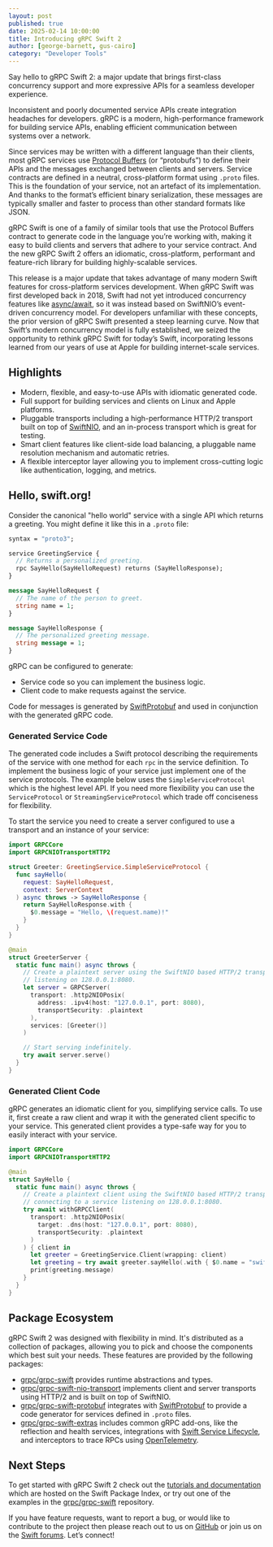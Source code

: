 ```yaml
---
layout: post
published: true
date: 2025-02-14 10:00:00
title: Introducing gRPC Swift 2
author: [george-barnett, gus-cairo]
category: "Developer Tools"
---
```


Say hello to gRPC Swift 2: a major update that brings first-class concurrency
support and more expressive APIs for a seamless developer experience.

Inconsistent and poorly documented service APIs create integration headaches for
developers. gRPC is a modern, high-performance framework for building service
APIs, enabling efficient communication between systems over a network.

Since services may be written with a different language than their clients, most
gRPC services use [Protocol Buffers](https://protobuf.dev/) (or “protobufs”) to
define their APIs and the messages exchanged between clients and servers.
Service contracts are defined in a neutral, cross-platform format using `.proto`
files. This is the foundation of your service, not an artefact of its
implementation. And thanks to the format’s efficient binary serialization, these
messages are typically smaller and faster to process than other standard formats
like JSON.

gRPC Swift is one of a family of similar tools that use the Protocol Buffers
contract to generate code in the language you’re working with, making it easy to
build clients and servers that adhere to your service contract. And the new gRPC
Swift 2 offers an idiomatic, cross-platform, performant and feature-rich library
for building highly-scalable services.

This release is a major update that takes advantage of many modern Swift
features for cross-platform services development. When gRPC Swift was first
developed back in 2018, Swift had not yet introduced concurrency features like
[async/await](https://docs.swift.org/swift-book/documentation/the-swift-programming-language/concurrency/),
so it was instead based on SwiftNIO’s event-driven concurrency model. For
developers unfamiliar with these concepts, the prior version of gRPC Swift
presented a steep learning curve. Now that Swift’s modern concurrency model is
fully established, we seized the opportunity to rethink gRPC Swift for today’s
Swift, incorporating lessons learned from our years of use at Apple for building
internet-scale services.

## Highlights

* Modern, flexible, and easy-to-use APIs with idiomatic generated code.
* Full support for building services and clients on Linux and Apple platforms.
* Pluggable transports including a high-performance HTTP/2 transport built on
  top of [SwiftNIO](https://github.com/apple/swift-nio), and an in-process
  transport which is great for testing.
* Smart client features like client-side load balancing, a pluggable name
  resolution mechanism and automatic retries.
* A flexible interceptor layer allowing you to implement cross-cutting logic
  like authentication, logging, and metrics.

## Hello, swift.org!

Consider the canonical "hello world" service with a single API which returns a
greeting. You might define it like this in a `.proto` file:

```proto
syntax = "proto3";

service GreetingService {
  // Returns a personalized greeting.
  rpc SayHello(SayHelloRequest) returns (SayHelloResponse);
}

message SayHelloRequest {
  // The name of the person to greet.
  string name = 1;
}

message SayHelloResponse {
  // The personalized greeting message.
  string message = 1;
}
```

gRPC can be configured to generate:

* Service code so you can implement the business logic.
* Client code to make requests against the service.

Code for messages is generated by
[SwiftProtobuf](https://github.com/apple/swift-protobuf/) and used in
conjunction with the generated gRPC code.

### Generated Service Code

The generated code includes a Swift protocol describing the requirements of the
service with one method for each `rpc` in the service definition. To implement
the business logic of your service just implement one of the service protocols.
The example below uses the `SimpleServiceProtocol` which is the highest level
API. If you need more flexibility you can use the `ServiceProtocol` or
`StreamingServiceProtocol` which trade off conciseness for flexibility.

To start the service you need to create a server configured to use a transport
and an instance of your service:

```swift
import GRPCCore
import GRPCNIOTransportHTTP2

struct Greeter: GreetingService.SimpleServiceProtocol {
  func sayHello(
    request: SayHelloRequest,
    context: ServerContext
  ) async throws -> SayHelloResponse {
    return SayHelloResponse.with {
      $0.message = "Hello, \(request.name)!"
    }
  }
}

@main
struct GreeterServer {
  static func main() async throws {
    // Create a plaintext server using the SwiftNIO based HTTP/2 transport
    // listening on 128.0.0.1:8080.
    let server = GRPCServer(
      transport: .http2NIOPosix(
        address: .ipv4(host: "127.0.0.1", port: 8080),
        transportSecurity: .plaintext
      ),
      services: [Greeter()]
    )

    // Start serving indefinitely.
    try await server.serve()
  }
}
```

### Generated Client Code

gRPC generates an idiomatic client for you, simplifying service calls. To use
it, first create a raw client and wrap it with the generated client specific to
your service. This generated client provides a type-safe way for you to easily
interact with your service.

```swift
import GRPCCore
import GRPCNIOTransportHTTP2

@main
struct SayHello {
  static func main() async throws {
    // Create a plaintext client using the SwiftNIO based HTTP/2 transport
    // connecting to a service listening on 128.0.0.1:8080.
    try await withGRPCClient(
      transport: .http2NIOPosix(
        target: .dns(host: "127.0.0.1", port: 8080),
        transportSecurity: .plaintext
      )
    ) { client in
      let greeter = GreetingService.Client(wrapping: client)
      let greeting = try await greeter.sayHello(.with { $0.name = "swift.org" })
      print(greeting.message)
    }
  }
}
```

## Package Ecosystem

gRPC Swift 2 was designed with flexibility in mind. It's distributed as a
collection of packages, allowing you to pick and choose the components which
best suit your needs. These features are provided by the following packages:

* [grpc/grpc-swift](https://github.com/grpc/grpc-swift) provides runtime
  abstractions and types.
* [grpc/grpc-swift-nio-transport](https://github.com/grpc/grpc-swift-nio-transport)
  implements client and server transports using HTTP/2 and is built on top of
  SwiftNIO.
* [grpc/grpc-swift-protobuf](https://github.com/grpc/grpc-swift-protobuf)
  integrates with [SwiftProtobuf](https://github.com/apple/swift-protobuf/) to
  provide a code generator for services defined in `.proto` files.
* [grpc/grpc-swift-extras](https://github.com/grpc/grpc-swift-extras) includes
  common gRPC add-ons, like the reflection and health services, integrations
  with [Swift Service
  Lifecycle](https://github.com/swift-server/swift-service-lifecycle), and
  interceptors to trace RPCs using [OpenTelemetry](https://opentelemetry.io/).

## Next Steps

To get started with gRPC Swift 2 check out the [tutorials and
documentation](https://swiftpackageindex.com/grpc/grpc-swift/documentation)
which are hosted on the Swift Package Index, or try out one of the examples in
the [grpc/grpc-swift](https://github.com/grpc/grpc-swift) repository.

If you have feature requests, want to report a bug, or would like to contribute
to the project then please reach out to us on
[GitHub](https://github.com/grpc/grpc-swift) or join us on the [Swift
forums](https://forums.swift.org/c/related-projects/grpc-swift/). Let’s connect!
